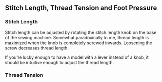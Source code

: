 ## Stitch Length, Thread Tension and Foot Pressure

### Stitch Length

Stitch length can be adjusted by rotating the stitch length knob on the base of the sewing machine.  Somewhat paradoxically to me, thread length is maximized when the knob is completely screwed inwards.  Loosening the screw decreases thread length.

If you're lucky enough to have a model with a lever instead of a knob, it should be intuitive enough to adjust the thread length.

### Thread Tension

